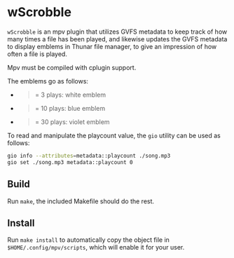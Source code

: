 # wScrobble
`wScrobble` is an mpv plugin that utilizes GVFS metadata to keep track of how many times a file has been played, and
likewise updates the GVFS metadata to display emblems in Thunar file manager, to give an impression of how often
a file is played.

Mpv must be compiled with cplugin support.

The emblems go as follows:
* >= 3 plays: white emblem
* >= 10 plays: blue emblem
* >= 30 plays: violet emblem

To read and manipulate the playcount value, the `gio` utility can be used as follows:

```sh
gio info --attributes=metadata::playcount ./song.mp3
gio set ./song.mp3 metadata::playcount 0
```

## Build
Run `make`, the included Makefile should do the rest.

## Install
Run `make install` to automatically copy the object file in `$HOME/.config/mpv/scripts`, which will enable it for your user.
